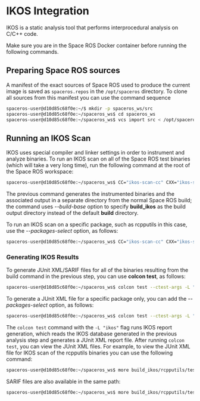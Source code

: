 
# IKOS Integration

IKOS is a static analysis tool that performs interprocedural analysis on C/C++ code.

Make sure you are in the Space ROS Docker container before running the following commands.

## Preparing Space ROS sources

A manifest of the exact sources of Space ROS used to produce the current image is saved as `spaceros.repos` in the `/opt/spaceros` directory.
To clone all sources from this manifest you can use the command sequence

```bash
spaceros-user@d10d85c68f0e:~/$ mkdir -p spaceros_ws/src
spaceros-user@d10d85c68f0e:~/spaceros_ws$ cd spaceros_ws
spaceros-user@d10d85c68f0e:~/spaceros_ws$ vcs import src < /opt/spaceros/scripts/spaceros.repos
```

## Running an IKOS Scan

IKOS uses special compiler and linker settings in order to instrument and analyze binaries.
To run an IKOS scan on all of the Space ROS test binaries (which will take a very long time), run the following command at the root of the Space ROS workspace:

```bash
spaceros-user@d10d85c68f0e:~/spaceros_ws$ CC="ikos-scan-cc" CXX="ikos-scan-c++" LD="ikos-scan-cc" colcon build --cmake-args -DSECURITY=ON -DINSTALL_EXAMPLES=OFF -DCMAKE_EXPORT_COMPILE_COMMANDS=ON --no-warn-unused-cli
```

The previous command generates the instrumented binaries and the associated output in a separate directory from the normal Space ROS build; the command uses *--build-base* option to specify **build_ikos** as the build output directory instead of the default **build** directory.

To run an IKOS scan on a specific package, such as rcpputils in this case, use the *--packages-select* option, as follows:

```bash
spaceros-user@d10d85c68f0e:~/spaceros_ws$ CC="ikos-scan-cc" CXX="ikos-scan-c++" LD="ikos-scan-cc" colcon build --packages-select rcpputils --cmake-args -DSECURITY=ON -DINSTALL_EXAMPLES=OFF -DCMAKE_EXPORT_COMPILE_COMMANDS=ON --no-warn-unused-cli
```

### Generating IKOS Results

To generate JUnit XML/SARIF files for all of the binaries resulting from the build command in the previous step, you can use **colcon test**, as follows:

```bash
spaceros-user@d10d85c68f0e:~/spaceros_ws$ colcon test --ctest-args -L "ikos"
```

To generate a JUnit XML file for a specific package only, you can add the *--packages-select* option, as follows:

```bash
spaceros-user@d10d85c68f0e:~/spaceros_ws$ colcon test --ctest-args -L "ikos" --packages-select rcpputils
```

The `colcon test` command with the `-L "ikos"` flag runs IKOS report generation, which reads the IKOS database generated in the previous analysis step and generates a JUnit XML report file.
After running `colcon test`, you can view the JUnit XML files.
For example, to view the JUnit XML file for IKOS scan of the rcpputils binaries you can use the following command:

```bash
spaceros-user@d10d85c68f0e:~/spaceros_ws$ more build_ikos/rcpputils/test_results/rcpputils/ikos.xunit.xml
```

SARIF files are also available in the same path:
```bash
spaceros-user@d10d85c68f0e:~/spaceros_ws$ more build_ikos/rcpputils/test_results/rcpputils/ikos.sarif
```
